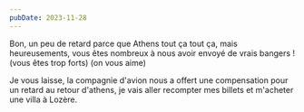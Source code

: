 ```yaml
---
pubDate: 2023-11-28
---
```


Bon, un peu de retard parce que Athens tout ça tout ça, mais heureusements, vous êtes nombreux à nous avoir envoyé de vrais bangers ! (vous êtes trop forts) (on vous aime)

Je vous laisse, la compagnie d'avion nous a offert une compensation pour un retard au retour d'athens, je vais aller recompter mes billets et m'acheter une villa à Lozère.